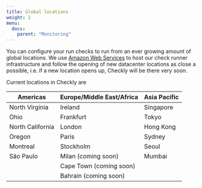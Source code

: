 ```yaml
---
title: Global locations
weight: 2
menu:
  docs:
    parent: "Monitoring"
---
```

You can configure your run checks to run from an ever growing amount of global locations. We use [Amazon Web Services](https://aws.amazon.com)
to host our check runner infrastructure and follow the opening of new datacenter locations as close a possible, i.e. if 
a new location opens up, Checkly will be there very soon.

Current locations in Checkly are

| Americas         | Europe/Middle East/Africa | Asia Pacific |
|------------------|---------------------------|--------------|
| North Virginia   | Ireland                   | Singapore    |
| Ohio             | Frankfurt                 | Tokyo        |
| North California | London                    | Hong Kong    |
| Oregon           | Paris                     | Sydney       |
| Montreal         | Stockholm                 | Seoul        |
| São Paulo        | Milan (coming soon)       | Mumbai       |
|                  | Cape Town (coming soon)   |              |
|                  | Bahrain (coming soon)     |              |

